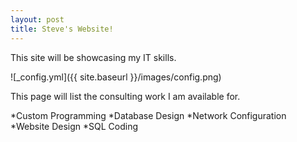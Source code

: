 ```yaml
---
layout: post
title: Steve's Website!
---
```


This site will be showcasing my IT skills.

![_config.yml]({{ site.baseurl }}/images/config.png)

This page will list the consulting work I am available for.

  *Custom Programming
  *Database Design
  *Network Configuration
  *Website Design
  *SQL Coding
